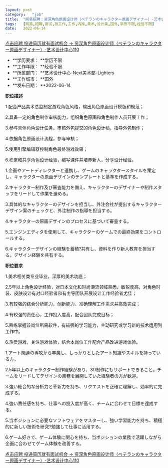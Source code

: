 ```yaml
---
layout:	post
category:	"job"
title:	"网易招聘：资深角色原画设计师（ベテランのキャラクター原画デザイナー）-艺术设计中心110-美术-设计类-国外学历不限经验不限"
tags:	[网易,招聘,面试,找工作,工作,内推,美术,设计类,国外,学历不限,经验不限]
date:	2022-06-14
---
```


[点击应聘 投递简历就有面试机会 ->  资深角色原画设计师（ベテランのキャラクター原画デザイナー）-艺术设计中心110](http://mobile.bole.netease.com/bole/boleDetail?id=40708&employeeId=346f03c3cda5f04c&key=all)



- **学历要求： **学历不限
- **工作年限： **经验不限
- **所属部门： **艺术设计中心-Next美术部-Lighters
- **工作城市： **国外
- **发布日期： **2022-06-14



**职位描述**

1.配合产品美术总监制定游戏角色风格，输出角色原画设计模版和规范； 

2.具备一定的角色制作审核能力，组织角色原画和角色制作人员开展工作； 

3.参与具体角色设计任务，审核外包提交的角色设计稿，指导外包制作； 

4.依据角色原画设计流程，参与审核；

5.使用引擎编辑器控制角色最终游戏效果；

6.积累和共享角色设计经验，编写课件并培养新人，分享设计经验。​



1.企画やアートディレクターと連携し、ゲームのキャラクタースタイルを策定し、キャラクターの原画デザインのテンプレートと基準を作成する。 

2.キャラクター制作及び審査能力を備え、キャラクターのデザイナーや制作スタッフをリードして作業を進める。

3.具体的なキャラクターのデザインを担当し、外注会社が提出するキャラクターデザイン案のチェックと、外注制作の指導を担当する。 

4.キャラクターの原画デザインのプロセスに基づいて審査する。

5.エンジンエディタを使用して、キャラクターのゲームでの最終効果をコントロールする。

6.キャラクターデザインの経験を蓄積?共有し、資料を作り新人教育を担当する。デザイン経験を共有する。​



**职位要求**

1.美术相关类专业毕业，深厚的美术功底； 

2.5年以上角色设计经验，对日本文化和时尚潮流领域熟悉、敏锐度高，对角色时装、皮肤设计有对口经验者和有主导团队开展设计工作经验者尤佳； 

3.有较强的综合分析能力，创新能力，准确理解工作需求并高效完成； 

4.有较强的责任心，工作投入度高，配合团队完成目标； 

5.熟练掌握该岗位所需软件，有较强的学习能力，主动研究或学习新的技术运用到工作中。 

6.热爱游戏，关注游戏体验，结合本岗位工作配合产品改进游戏体验。



1.アート関連の専攻から卒業し、しっかりとしたアート知識やスキルを持っている方。

2.5年以上のキャラクター制作経験があり、3D制作にもサポートできること。チームをリードしてデザインの業務を展開していた経験者の方が歓迎。 

3.強い総合的な分析力と革新力を持ち、リクエストを正確に理解し、効率的に完成する。

4.強い責任感を持ち、仕事への投入度が高く、チームに合わせて目標を達成する。

5.当ポジションに必要なソフトウェアをマスターし、強い学習能力を持ち、積極的に新しい技術を研究?勉強して仕事に活用する。

6.ゲーム好きで、ゲーム体験に関心を持ち、当ポジションの業務で活躍しながら企画に合わせてゲーム体験を改善する。​



[点击应聘 投递简历就有面试机会 ->  资深角色原画设计师（ベテランのキャラクター原画デザイナー）-艺术设计中心110](http://mobile.bole.netease.com/bole/boleDetail?id=40708&employeeId=346f03c3cda5f04c&key=all)